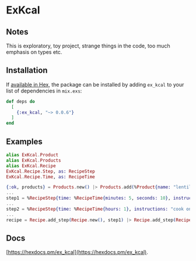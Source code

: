 # ExKcal

## Notes

This is exploratory, toy project, strange things in the code, too much emphasis on types etc.

## Installation

If [available in Hex](https://hex.pm/docs/publish), the package can be installed
by adding `ex_kcal` to your list of dependencies in `mix.exs`:

```elixir
def deps do
  [
    {:ex_kcal, "~> 0.0.6"}
  ]
end
```

## Examples

```elixir
alias ExKcal.Product
alias ExKcal.Products
alias ExKcal.Recipe
ExKcal.Recipe.Step, as: RecipeStep
ExKcal.Recipe.Time, as: RecipeTime

{:ok, products} = Products.new() |> Products.add(%Product{name: "lentils"})
...
step1 = %RecipeStep{time: %RecipeTime{minutes: 5, seconds: 10}, instructions: "wash in cold water", products: products}
...
step2 = %RecipeStep{time: %RecipeTime{hours: 1}, instructions: "cook on medium heat"}
...
recipe = Recipe.add_step(Recipe.new(), step1) |> Recipe.add_step(Recipe.new(), step2)
```

## Docs
[https://hexdocs.pm/ex_kcal](https://hexdocs.pm/ex_kcal).
